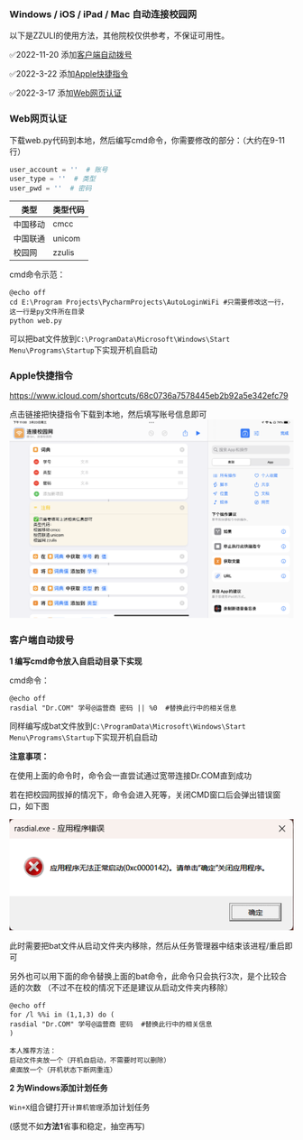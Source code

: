 ### Windows / iOS / iPad / Mac 自动连接校园网

以下是ZZULI的使用方法，其他院校仅供参考，不保证可用性。

✅2022-11-20 添加[客户端自动拨号](#客户端自动拨号)

✅2022-3-22 添加[Apple快捷指令](#Apple快捷指令)

✅2022-3-17 添加[Web网页认证](#Web网页认证)

### Web网页认证

下载web.py代码到本地，然后编写cmd命令，你需要修改的部分：（大约在9-11行）

```python
user_account = ''  # 账号
user_type = ''  # 类型
user_pwd = ''  # 密码
```

| 类型     | 类型代码 |
| -------- | :------- |
| 中国移动 | cmcc     |
| 中国联通 | unicom   |
| 校园网   | zzulis   |

cmd命令示范：

```shell
@echo off
cd E:\Program Projects\PycharmProjects\AutoLoginWiFi #只需要修改这一行，这一行是py文件所在目录
python web.py
```

可以把bat文件放到`C:\ProgramData\Microsoft\Windows\Start Menu\Programs\Startup`下实现开机自启动

### Apple快捷指令

https://www.icloud.com/shortcuts/68c0736a7578445eb2b92a5e342efc79

点击链接把快捷指令下载到本地，然后填写账号信息即可
![img.png](img/img.png)

### 客户端自动拨号

**1 编写cmd命令放入自启动目录下实现**

cmd命令：

```shell
@echo off 
rasdial "Dr.COM" 学号@运营商 密码 || %0  #替换此行中的相关信息
```

同样编写成bat文件放到`C:\ProgramData\Microsoft\Windows\Start Menu\Programs\Startup`下实现开机自启动

**注意事项：**

在使用上面的命令时，命令会一直尝试通过宽带连接Dr.COM直到成功

若在把校园网拔掉的情况下，命令会进入死等，关闭CMD窗口后会弹出错误窗口，如下图

![img.png](img/alert.png)

此时需要把bat文件从启动文件夹内移除，然后从任务管理器中结束该进程/重启即可

另外也可以用下面的命令替换上面的bat命令，此命令只会执行3次，是个比较合适的次数 （不过不在校的情况下还是建议从启动文件夹内移除）

```shell
@echo off
for /l %%i in (1,1,3) do (
rasdial "Dr.COM" 学号@运营商 密码  #替换此行中的相关信息
)
```

    本人推荐方法：
    启动文件夹放一个（开机自启动，不需要时可以删除）
    桌面放一个（开机状态下断网重连）

**2 为Windows添加计划任务**

`Win+X`组合键打开`计算机管理`添加计划任务

(感觉不如**方法1**省事和稳定，抽空再写)